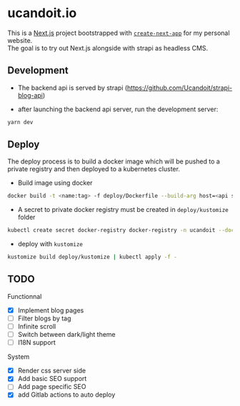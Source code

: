 # ucandoit.io

This is a [Next.js](https://nextjs.org/) project bootstrapped with [`create-next-app`](https://github.com/vercel/next.js/tree/canary/packages/create-next-app) for my personal website.  
The goal is to try out Next.js alongside with strapi as headless CMS.

## Development

- The backend api is served by strapi (<https://github.com/Ucandoit/strapi-blog-api>)

- after launching the backend api server, run the development server:

```bash
yarn dev
```

## Deploy

The deploy process is to build a docker image which will be pushed to a private registry and then deployed to a kubernetes cluster.

- Build image using docker

```bash
docker build -t <name:tag> -f deploy/Dockerfile --build-arg host=<api server> .
```

- A secret to private docker registry must be created in `deploy/kustomize` folder

```bash
kubectl create secret docker-registry docker-registry -n ucandoit --docker-server=<registry> --docker-username=<USER> --docker-password=<PASSWORD> --dry-run=client -o yaml > secret-registry.yaml
```

- deploy with `kustomize`

```bash
kustomize build deploy/kustomize | kubectl apply -f -
```

## TODO

Functionnal

- [x] Implement blog pages
- [ ] Filter blogs by tag
- [ ] Infinite scroll
- [ ] Switch between dark/light theme
- [ ] I18N support

System

- [x] Render css server side
- [x] Add basic SEO support
- [ ] Add page specific SEO
- [x] add Gitlab actions to auto deploy
